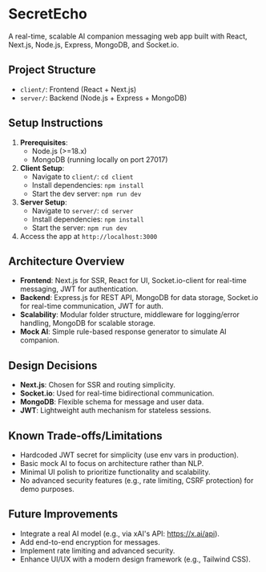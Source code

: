 # SecretEcho

A real-time, scalable AI companion messaging web app built with React, Next.js, Node.js, Express, MongoDB, and Socket.io.

## Project Structure
- `client/`: Frontend (React + Next.js)
- `server/`: Backend (Node.js + Express + MongoDB)

## Setup Instructions
1. **Prerequisites**:
   - Node.js (>=18.x)
   - MongoDB (running locally on port 27017)
2. **Client Setup**:
   - Navigate to `client/`: `cd client`
   - Install dependencies: `npm install`
   - Start the dev server: `npm run dev`
3. **Server Setup**:
   - Navigate to `server/`: `cd server`
   - Install dependencies: `npm install`
   - Start the server: `npm run dev`
4. Access the app at `http://localhost:3000`

## Architecture Overview
- **Frontend**: Next.js for SSR, React for UI, Socket.io-client for real-time messaging, JWT for authentication.
- **Backend**: Express.js for REST API, MongoDB for data storage, Socket.io for real-time communication, JWT for auth.
- **Scalability**: Modular folder structure, middleware for logging/error handling, MongoDB for scalable storage.
- **Mock AI**: Simple rule-based response generator to simulate AI companion.

## Design Decisions
- **Next.js**: Chosen for SSR and routing simplicity.
- **Socket.io**: Used for real-time bidirectional communication.
- **MongoDB**: Flexible schema for message and user data.
- **JWT**: Lightweight auth mechanism for stateless sessions.

## Known Trade-offs/Limitations
- Hardcoded JWT secret for simplicity (use env vars in production).
- Basic mock AI to focus on architecture rather than NLP.
- Minimal UI polish to prioritize functionality and scalability.
- No advanced security features (e.g., rate limiting, CSRF protection) for demo purposes.

## Future Improvements
- Integrate a real AI model (e.g., via xAI's API: https://x.ai/api).
- Add end-to-end encryption for messages.
- Implement rate limiting and advanced security.
- Enhance UI/UX with a modern design framework (e.g., Tailwind CSS).